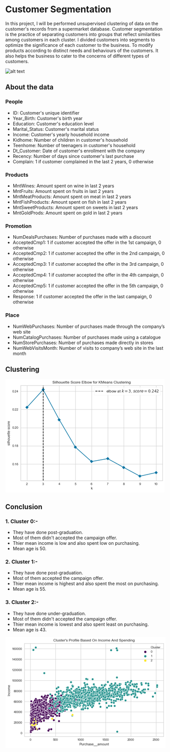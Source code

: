 # Customer Segmentation
In this project, I will be performed unsupervised clustering of data on the customer's records from a supermarket database. Customer segmentation is the practice of separating customers into groups that reflect similarities among customers in each cluster. I divided customers into segments to optimize the significance of each customer to the business. To modify products according to distinct needs and behaviours of the customers. It also helps the business to cater to the concerns of different types of customers.

![alt text](https://blog-assets.freshworks.com/freshdesk/wp-content/uploads/2020/06/18152022/Blog_Banner_v1-01-1024x410.jpg)
## About the data

### People
* ID: Customer's unique identifier
* Year_Birth: Customer's birth year
* Education: Customer's education level
* Marital_Status: Customer's marital status
* Income: Customer's yearly household income
* Kidhome: Number of children in customer's household
* Teenhome: Number of teenagers in customer's household
* Dt_Customer: Date of customer's enrollment with the company
* Recency: Number of days since customer's last purchase
* Complain: 1 if customer complained in the last 2 years, 0 otherwise

### Products
* MntWines: Amount spent on wine in last 2 years
* MntFruits: Amount spent on fruits in last 2 years
* MntMeatProducts: Amount spent on meat in last 2 years
* MntFishProducts: Amount spent on fish in last 2 years
* MntSweetProducts: Amount spent on sweets in last 2 years
* MntGoldProds: Amount spent on gold in last 2 years

### Promotion
* NumDealsPurchases: Number of purchases made with a discount
* AcceptedCmp1: 1 if customer accepted the offer in the 1st campaign, 0 otherwise
* AcceptedCmp2: 1 if customer accepted the offer in the 2nd campaign, 0 otherwise
* AcceptedCmp3: 1 if customer accepted the offer in the 3rd campaign, 0 otherwise
* AcceptedCmp4: 1 if customer accepted the offer in the 4th campaign, 0 otherwise
* AcceptedCmp5: 1 if customer accepted the offer in the 5th campaign, 0 otherwise
* Response: 1 if customer accepted the offer in the last campaign, 0 otherwise

### Place
* NumWebPurchases: Number of purchases made through the company’s web site
* NumCatalogPurchases: Number of purchases made using a catalogue
* NumStorePurchases: Number of purchases made directly in stores
* NumWebVisitsMonth: Number of visits to company’s web site in the last month

## Clustering
![alt text](graph1.png) 

## Conclusion
### 1. Cluster 0:-
* They have done post-graduation.
* Most of them didn't accepted the campaign offer.
* Thier mean income is low and also spent low on purchasing.
* Mean age is 50.
### 2. Cluster 1:-
* They have done post-graduation.
* Most of them accepted the campaign offer.
* Thier mean income is highest and also spent the most on purchasing.
* Mean age is 55.
### 3. Cluster 2:-
* They have done under-graduation.
* Most of them didn't accepted the campaign offer.
* Thier mean income is lowest and also spent least on purchasing.
* Mean age is 43.
 
![alt text](graph2.png)
